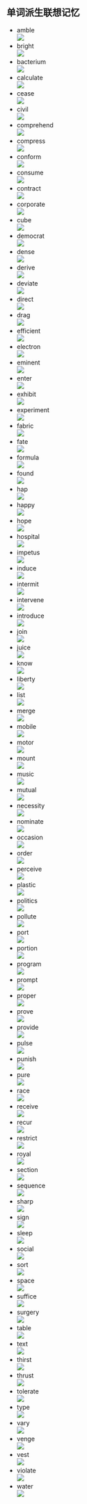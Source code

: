 ﻿## 单词派生联想记忆   
- amble  
![](https://github.com/OctopusLian/VocabularyMap/blob/master/Imagine/Image/amble.png)  
- bright  
![](https://github.com/OctopusLian/VocabularyMap/blob/master/Imagine/Image/bright.png)  
- bacterium  
![](https://github.com/OctopusLian/VocabularyMap/blob/master/Imagine/Image/bacterium.png)  
- calculate  
![](https://github.com/OctopusLian/VocabularyMap/blob/master/Imagine/Image/calculate.png)  
- cease  
![](https://github.com/OctopusLian/VocabularyMap/blob/master/Imagine/Image/cease.png)  
- civil  
![](https://github.com/OctopusLian/VocabularyMap/blob/master/Imagine/Image/civil.png)  
- comprehend  
![](https://github.com/OctopusLian/VocabularyMap/blob/master/Imagine/Image/comprehend.png)  
- compress  
![](https://github.com/OctopusLian/VocabularyMap/blob/master/Imagine/Image/compress.png)  
- conform  
![](https://github.com/OctopusLian/VocabularyMap/blob/master/Imagine/Image/conform.png)  
- consume  
![](https://github.com/OctopusLian/VocabularyMap/blob/master/Imagine/Image/consume.png)  
- contract  
![](https://github.com/OctopusLian/VocabularyMap/blob/master/Imagine/Image/contract.png)  
- corporate  
![](https://github.com/OctopusLian/VocabularyMap/blob/master/Imagine/Image/corporate.png)  
- cube  
![](https://github.com/OctopusLian/VocabularyMap/blob/master/Imagine/Image/cube.png)  
- democrat  
![](https://github.com/OctopusLian/VocabularyMap/blob/master/Imagine/Image/democrat.png)  
- dense  
![](https://github.com/OctopusLian/VocabularyMap/blob/master/Imagine/Image/dense.png)  
- derive  
![](https://github.com/OctopusLian/VocabularyMap/blob/master/Imagine/Image/derive.png)  
- deviate  
![](https://github.com/OctopusLian/VocabularyMap/blob/master/Imagine/Image/deviate.png)  
- direct  
![](https://github.com/OctopusLian/VocabularyMap/blob/master/Imagine/Image/direct.png)  
- drag  
![](https://github.com/OctopusLian/VocabularyMap/blob/master/Imagine/Image/drag.png)  
- efficient  
![](https://github.com/OctopusLian/VocabularyMap/blob/master/Imagine/Image/efficient.png)  
- electron  
![](https://github.com/OctopusLian/VocabularyMap/blob/master/Imagine/Image/electron.png)  
- eminent  
![](https://github.com/OctopusLian/VocabularyMap/blob/master/Imagine/Image/eminent.png)  
- enter  
![](https://github.com/OctopusLian/VocabularyMap/blob/master/Imagine/Image/enter.png)  
- exhibit  
![](https://github.com/OctopusLian/VocabularyMap/blob/master/Imagine/Image/exhibit.png)  
- experiment  
![](https://github.com/OctopusLian/VocabularyMap/blob/master/Imagine/Image/experiment.png)  
- fabric  
![](https://github.com/OctopusLian/VocabularyMap/blob/master/Imagine/Image/fabric.png)  
- fate  
![](https://github.com/OctopusLian/VocabularyMap/blob/master/Imagine/Image/fate.png)  
- formula  
![](https://github.com/OctopusLian/VocabularyMap/blob/master/Imagine/Image/formula.png)  
- found  
![](https://github.com/OctopusLian/VocabularyMap/blob/master/Imagine/Image/found.png)  
- hap  
![](https://github.com/OctopusLian/VocabularyMap/blob/master/Imagine/Image/hap.png)  
- happy  
![](https://github.com/OctopusLian/VocabularyMap/blob/master/Imagine/Image/happy.png)  
- hope  
![](https://github.com/OctopusLian/VocabularyMap/blob/master/Imagine/Image/hope.png)  
- hospital  
![](https://github.com/OctopusLian/VocabularyMap/blob/master/Imagine/Image/hospital.png)  
- impetus  
![](https://github.com/OctopusLian/VocabularyMap/blob/master/Imagine/Image/impetus.png)  
- induce  
![](https://github.com/OctopusLian/VocabularyMap/blob/master/Imagine/Image/induce.png)  
- intermit  
![](https://github.com/OctopusLian/VocabularyMap/blob/master/Imagine/Image/intermit.png)  
- intervene  
![](https://github.com/OctopusLian/VocabularyMap/blob/master/Imagine/Image/intervene.png)  
- introduce  
![](https://github.com/OctopusLian/VocabularyMap/blob/master/Imagine/Image/introduce.png)  
- join  
![](https://github.com/OctopusLian/VocabularyMap/blob/master/Imagine/Image/join.png)  
- juice  
![](https://github.com/OctopusLian/VocabularyMap/blob/master/Imagine/Image/juice.png)  
- know  
![](https://github.com/OctopusLian/VocabularyMap/blob/master/Imagine/Image/know.png)  
- liberty  
![](https://github.com/OctopusLian/VocabularyMap/blob/master/Imagine/Image/liberty.png)  
- list  
![](https://github.com/OctopusLian/VocabularyMap/blob/master/Imagine/Image/list.png)  
- merge  
![](https://github.com/OctopusLian/VocabularyMap/blob/master/Imagine/Image/merge.png)  
- mobile  
![](https://github.com/OctopusLian/VocabularyMap/blob/master/Imagine/Image/mobile.png)  
- motor  
![](https://github.com/OctopusLian/VocabularyMap/blob/master/Imagine/Image/motor.png)  
- mount  
![](https://github.com/OctopusLian/VocabularyMap/blob/master/Imagine/Image/mount.png)  
- music  
![](https://github.com/OctopusLian/VocabularyMap/blob/master/Imagine/Image/music.png)  
- mutual  
![](https://github.com/OctopusLian/VocabularyMap/blob/master/Imagine/Image/mutual.png)  
- necessity  
![](https://github.com/OctopusLian/VocabularyMap/blob/master/Imagine/Image/necessity.png)  
- nominate  
![](https://github.com/OctopusLian/VocabularyMap/blob/master/Imagine/Image/nominate.png)  
- occasion  
![](https://github.com/OctopusLian/VocabularyMap/blob/master/Imagine/Image/occasion.png)  
- order  
![](https://github.com/OctopusLian/VocabularyMap/blob/master/Imagine/Image/order.png)  
- perceive  
![](https://github.com/OctopusLian/VocabularyMap/blob/master/Imagine/Image/perceive.png)  
- plastic  
![](https://github.com/OctopusLian/VocabularyMap/blob/master/Imagine/Image/plastic.png)  
- politics  
![](https://github.com/OctopusLian/VocabularyMap/blob/master/Imagine/Image/politics.png)  
- pollute  
![](https://github.com/OctopusLian/VocabularyMap/blob/master/Imagine/Image/pollute.png)  
- port  
![](https://github.com/OctopusLian/VocabularyMap/blob/master/Imagine/Image/port.png)  
- portion  
![](https://github.com/OctopusLian/VocabularyMap/blob/master/Imagine/Image/portion.png)  
- program  
![](https://github.com/OctopusLian/VocabularyMap/blob/master/Imagine/Image/program.png)  
- prompt  
![](https://github.com/OctopusLian/VocabularyMap/blob/master/Imagine/Image/prompt.png)  
- proper  
![](https://github.com/OctopusLian/VocabularyMap/blob/master/Imagine/Image/proper.png)  
- prove  
![](https://github.com/OctopusLian/VocabularyMap/blob/master/Imagine/Image/prove.png)  
- provide  
![](https://github.com/OctopusLian/VocabularyMap/blob/master/Imagine/Image/provide.png)  
- pulse  
![](https://github.com/OctopusLian/VocabularyMap/blob/master/Imagine/Image/pulse.png)  
- punish  
![](https://github.com/OctopusLian/VocabularyMap/blob/master/Imagine/Image/punish.png)  
- pure  
![](https://github.com/OctopusLian/VocabularyMap/blob/master/Imagine/Image/pure.png)  
- race  
![](https://github.com/OctopusLian/VocabularyMap/blob/master/Imagine/Image/race.png)  
- receive  
![](https://github.com/OctopusLian/VocabularyMap/blob/master/Imagine/Image/receive.png)  
- recur  
![](https://github.com/OctopusLian/VocabularyMap/blob/master/Imagine/Image/recur.png)  
- restrict  
![](https://github.com/OctopusLian/VocabularyMap/blob/master/Imagine/Image/restrict.png)  
- royal  
![](https://github.com/OctopusLian/VocabularyMap/blob/master/Imagine/Image/royal.png)  
- section  
![](https://github.com/OctopusLian/VocabularyMap/blob/master/Imagine/Image/section.png)  
- sequence  
![](https://github.com/OctopusLian/VocabularyMap/blob/master/Imagine/Image/sequence.png)  
- sharp  
![](https://github.com/OctopusLian/VocabularyMap/blob/master/Imagine/Image/sharp.png)  
- sign  
![](https://github.com/OctopusLian/VocabularyMap/blob/master/Imagine/Image/sign.png)  
- sleep  
![](https://github.com/OctopusLian/VocabularyMap/blob/master/Imagine/Image/sleep.png)  
- social  
![](https://github.com/OctopusLian/VocabularyMap/blob/master/Imagine/Image/social.png)  
- sort  
![](https://github.com/OctopusLian/VocabularyMap/blob/master/Imagine/Image/sort.png)  
- space  
![](https://github.com/OctopusLian/VocabularyMap/blob/master/Imagine/Image/space.png)  
- suffice  
![](https://github.com/OctopusLian/VocabularyMap/blob/master/Imagine/Image/suffice.png)  
- surgery  
![](https://github.com/OctopusLian/VocabularyMap/blob/master/Imagine/Image/surgery.png)  
- table  
![](https://github.com/OctopusLian/VocabularyMap/blob/master/Imagine/Image/table.png)  
- text  
![](https://github.com/OctopusLian/VocabularyMap/blob/master/Imagine/Image/text.png)  
- thirst  
![](https://github.com/OctopusLian/VocabularyMap/blob/master/Imagine/Image/thirst.png)  
- thrust  
![](https://github.com/OctopusLian/VocabularyMap/blob/master/Imagine/Image/thrust.png)  
- tolerate  
![](https://github.com/OctopusLian/VocabularyMap/blob/master/Imagine/Image/tolerate.png)  
- type  
![](https://github.com/OctopusLian/VocabularyMap/blob/master/Imagine/Image/type.png)  
- vary  
![](https://github.com/OctopusLian/VocabularyMap/blob/master/Imagine/Image/vary.png)  
- venge  
![](https://github.com/OctopusLian/VocabularyMap/blob/master/Imagine/Image/venge.png)  
- vest  
![](https://github.com/OctopusLian/VocabularyMap/blob/master/Imagine/Image/vest.png)  
- violate  
![](https://github.com/OctopusLian/VocabularyMap/blob/master/Imagine/Image/violate.png)  
- water  
![](https://github.com/OctopusLian/VocabularyMap/blob/master/Imagine/Image/water.png)  
